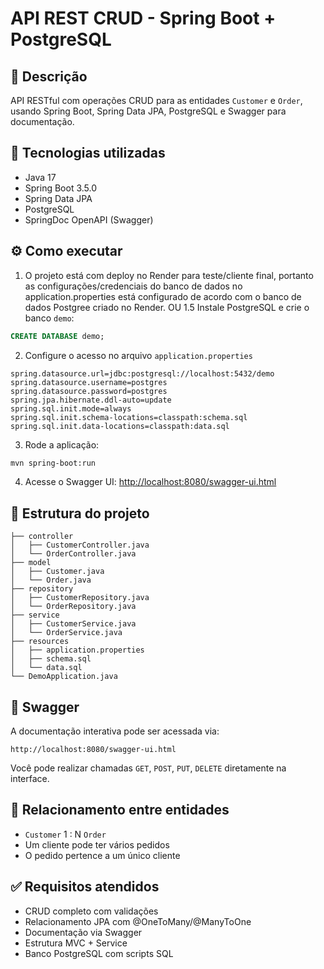 # API REST CRUD - Spring Boot + PostgreSQL

## 📌 Descrição
API RESTful com operações CRUD para as entidades `Customer` e `Order`, usando Spring Boot, Spring Data JPA, PostgreSQL e Swagger para documentação.

## 🚀 Tecnologias utilizadas
- Java 17
- Spring Boot 3.5.0
- Spring Data JPA
- PostgreSQL
- SpringDoc OpenAPI (Swagger)

## ⚙️ Como executar
1. O projeto está com deploy no Render para teste/cliente final, portanto as configurações/credenciais do banco de dados no application.properties está configurado de acordo com o banco de dados Postgree criado no Render.
OU
1.5 Instale PostgreSQL e crie o banco `demo`:
```sql
CREATE DATABASE demo;
```

2. Configure o acesso no arquivo `application.properties`
```
spring.datasource.url=jdbc:postgresql://localhost:5432/demo
spring.datasource.username=postgres
spring.datasource.password=postgres
spring.jpa.hibernate.ddl-auto=update
spring.sql.init.mode=always
spring.sql.init.schema-locations=classpath:schema.sql
spring.sql.init.data-locations=classpath:data.sql
```
3. Rode a aplicação:
```bash
mvn spring-boot:run
```
4. Acesse o Swagger UI:
[http://localhost:8080/swagger-ui.html](http://localhost:8080/swagger-ui.html)

## 📂 Estrutura do projeto
```
├── controller
│   ├── CustomerController.java
│   └── OrderController.java
├── model
│   ├── Customer.java
│   └── Order.java
├── repository
│   ├── CustomerRepository.java
│   └── OrderRepository.java
├── service
│   ├── CustomerService.java
│   └── OrderService.java
├── resources
│   ├── application.properties
│   ├── schema.sql
│   └── data.sql
└── DemoApplication.java
```

## 📘 Swagger
A documentação interativa pode ser acessada via:
```
http://localhost:8080/swagger-ui.html
```
Você pode realizar chamadas `GET`, `POST`, `PUT`, `DELETE` diretamente na interface.

## 🧩 Relacionamento entre entidades
- `Customer` 1 : N `Order`
- Um cliente pode ter vários pedidos
- O pedido pertence a um único cliente

## ✅ Requisitos atendidos
- CRUD completo com validações
- Relacionamento JPA com @OneToMany/@ManyToOne
- Documentação via Swagger
- Estrutura MVC + Service
- Banco PostgreSQL com scripts SQL
